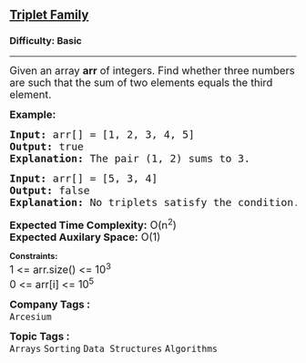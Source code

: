 <h2><a href="https://www.geeksforgeeks.org/problems/triplet-family/1">Triplet Family</a></h2><h3>Difficulty: Basic</h3><hr><div class="problems_problem_content__Xm_eO"><p><span style="font-size: 18px;">Given an array <strong>arr</strong> of integers. Find whether three numbers are such that the sum of two elements equals the third element. </span></p>
<p><span style="font-size: 18px;"><strong>Example:</strong></span></p>
<pre><span style="font-size: 18px;"><strong>Input: </strong>arr[] = [1, 2, 3, 4, 5]<br><strong>Output: </strong>true<br></span><span style="font-size: 18px;"><strong>Explanation: </strong>The pair (1, 2) sums to 3.</span></pre>
<pre><span style="font-size: 18px;"><strong>Input: </strong>arr[] = [5, 3, 4]<br><strong>Output: </strong>false<br></span><span style="font-size: 18px;"><strong>Explanation: </strong>No triplets satisfy the condition.</span></pre>
<p><span style="font-size: 18px;"><strong>Expected Time Complexity:</strong> O(n<sup>2</sup></span><span style="font-size: 18px;">)<br><strong>Expected Auxilary Space:</strong> O(1)</span></p>
<p><strong style="font-family: -apple-system, BlinkMacSystemFont, 'Segoe UI', Roboto, Oxygen, Ubuntu, Cantarell, 'Open Sans', 'Helvetica Neue', sans-serif;">Constraints:<br></strong><span style="font-size: 18px;"><span style="font-family: arial,helvetica,sans-serif;"><span style="font-family: -apple-system, BlinkMacSystemFont, 'Segoe UI', Roboto, Oxygen, Ubuntu, Cantarell, 'Open Sans', 'Helvetica Neue', sans-serif;">1 &lt;= arr.size() &lt;= 10</span><sup style="font-family: -apple-system, BlinkMacSystemFont, 'Segoe UI', Roboto, Oxygen, Ubuntu, Cantarell, 'Open Sans', 'Helvetica Neue', sans-serif;">3</sup><br style="font-family: -apple-system, BlinkMacSystemFont, 'Segoe UI', Roboto, Oxygen, Ubuntu, Cantarell, 'Open Sans', 'Helvetica Neue', sans-serif;"><span style="font-family: -apple-system, BlinkMacSystemFont, 'Segoe UI', Roboto, Oxygen, Ubuntu, Cantarell, 'Open Sans', 'Helvetica Neue', sans-serif;">0 &lt;= arr[i]</span><span style="font-family: -apple-system, BlinkMacSystemFont, 'Segoe UI', Roboto, Oxygen, Ubuntu, Cantarell, 'Open Sans', 'Helvetica Neue', sans-serif;">&nbsp;&lt;= 10</span><sup style="font-family: -apple-system, BlinkMacSystemFont, 'Segoe UI', Roboto, Oxygen, Ubuntu, Cantarell, 'Open Sans', 'Helvetica Neue', sans-serif;">5</sup><br style="font-family: -apple-system, BlinkMacSystemFont, 'Segoe UI', Roboto, Oxygen, Ubuntu, Cantarell, 'Open Sans', 'Helvetica Neue', sans-serif;"></span></span></p></div><p><span style=font-size:18px><strong>Company Tags : </strong><br><code>Arcesium</code>&nbsp;<br><p><span style=font-size:18px><strong>Topic Tags : </strong><br><code>Arrays</code>&nbsp;<code>Sorting</code>&nbsp;<code>Data Structures</code>&nbsp;<code>Algorithms</code>&nbsp;